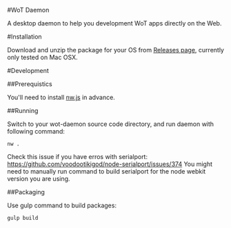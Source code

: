 #WoT Daemon

A desktop daemon to help you development WoT apps directly on the Web.

#Installation

Download and unzip the package for your OS from [Releases page], currently only
tested on Mac OSX.

#Development

##Prerequistics

You'll need to install [nw.js] in advance.

##Running

Switch to your wot-daemon source code directory, 
and run daemon with following command:
```
nw .
```
Check this issue if you have erros with serialport:  
https://github.com/voodootikigod/node-serialport/issues/374
You might need to manually run command to build serialport for the node webkit
version you are using.

##Packaging

Use gulp command to build packages:
```
gulp build
```

[nw.js]: https://github.com/nwjs/nw.js/
[Releases page]: https://github.com/elin-moco/wot-daemon/releases